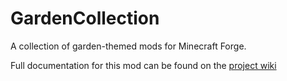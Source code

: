 GardenCollection
================

A collection of garden-themed mods for Minecraft Forge.

Full documentation for this mod can be found on the [project wiki](https://github.com/jaquadro/GardenCollection/wiki)
